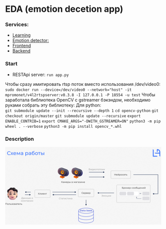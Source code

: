 # EDA (emotion decetion app)

### Services:
- [Learning](./learning)
- [Emotion detector:](./inference)
- [Frontend](./client1)
- [Backend](./server)

### Start
- RESTApi server: `run app.py`

Чтобы сразу имитировать rtsp поток вместо использования /dev/video0:
`sudo docker run --device=/dev/video0 --network="host" -it mpromonet/v4l2rtspserver:v0.3.8 -I 127.0.0.1 -P 18554 -u test`
Чтобы заработала библиотека OpenCV c gstreamer бэкэндом, необходимо руками собрать эту библиотеку:
Для python:     
`git submodule update --init --recursive --depth 1`
`cd opencv-python`
`git checkout origin/master`
`git submodule update --recursive`
`export ENABLE_CONTRIB=1`
`export CMAKE_ARGS="-DWITH_GSTREAMER=ON"`
`python3 -m pip wheel . --verbose`
`python3 -m pip install opencv_*.whl`

### Description

![Work scheme](./doc/work_scheme.png)